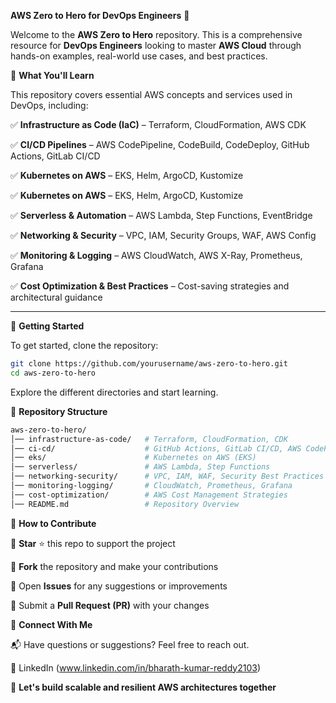 **AWS Zero to Hero for DevOps Engineers** 🚀

Welcome to the **AWS Zero to Hero** repository. This is a comprehensive resource for **DevOps Engineers** looking to master **AWS Cloud** through hands-on examples, real-world use cases, and best practices.

📌 **What You'll Learn**

This repository covers essential AWS concepts and services used in DevOps, including:

✅ **Infrastructure as Code (IaC)** – Terraform, CloudFormation, AWS CDK

✅ **CI/CD Pipelines** – AWS CodePipeline, CodeBuild, CodeDeploy, GitHub Actions, GitLab CI/CD

✅ **Kubernetes on AWS** – EKS, Helm, ArgoCD, Kustomize

✅ **Kubernetes on AWS** – EKS, Helm, ArgoCD, Kustomize

✅ **Serverless & Automation** – AWS Lambda, Step Functions, EventBridge

✅ **Networking & Security** – VPC, IAM, Security Groups, WAF, AWS Config

✅ **Monitoring & Logging** – AWS CloudWatch, AWS X-Ray, Prometheus, Grafana

✅ **Cost Optimization & Best Practices** – Cost-saving strategies and architectural guidance

---

🚀 **Getting Started**

To get started, clone the repository:

```bash
git clone https://github.com/yourusername/aws-zero-to-hero.git
cd aws-zero-to-hero
```

Explore the different directories and start learning.

📂 **Repository Structure**

```bash
aws-zero-to-hero/
│── infrastructure-as-code/   # Terraform, CloudFormation, CDK
│── ci-cd/                    # GitHub Actions, GitLab CI/CD, AWS CodePipeline
│── eks/                      # Kubernetes on AWS (EKS)
│── serverless/               # AWS Lambda, Step Functions
│── networking-security/      # VPC, IAM, WAF, Security Best Practices
│── monitoring-logging/       # CloudWatch, Prometheus, Grafana
│── cost-optimization/        # AWS Cost Management Strategies
│── README.md                 # Repository Overview
```

🤝 **How to Contribute**

🔹 **Star** ⭐ this repo to support the project

🔹 **Fork** the repository and make your contributions

🔹 Open **Issues** for any suggestions or improvements

🔹 Submit a **Pull Request (PR)** with your changes

📢 **Connect With Me**

📬 Have questions or suggestions? Feel free to reach out.

🔗 LinkedIn (www.linkedin.com/in/bharath-kumar-reddy2103)

🚀 **Let's build scalable and resilient AWS architectures together**
